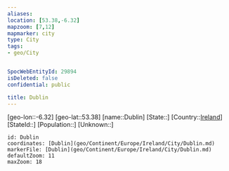```yaml
---
aliases: 
location: [53.38,-6.32]
mapzoom: [7,12] 
mapmarker: city 
type: City
tags:
- geo/City


SpocWebEntityId: 29894
isDeleted: false
confidential: public

title: Dublin
---
```

[geo-lon::-6.32]
[geo-lat::53.38]
[name::Dublin]
[State::]
[Country::[Ireland](geo/Continent/Europe/Ireland.md)]
[StateId::]
[Population::]
[Unknown::]


```leaflet
id: Dublin
coordinates: [Dublin](geo/Continent/Europe/Ireland/City/Dublin.md)
markerFile: [Dublin](geo/Continent/Europe/Ireland/City/Dublin.md)
defaultZoom: 11 
maxZoom: 18
```



